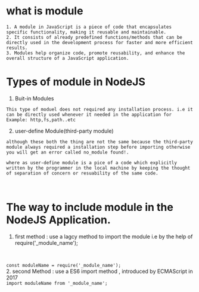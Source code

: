 # what is module 

```
1. A module in JavaScript is a piece of code that encapsulates specific functionality, making it reusable and maintainable. 
2. It consists of already predefined functions/methods that can be directly used in the development process for faster and more efficient results. 
3. Modules help organize code, promote reusability, and enhance the overall structure of a JavaScript application.

```

# Types of module in NodeJS

1. Buit-in Modules

```This type of moduel does not required any installation process. i.e it can be directly used whenever it needed in the application for Example: http,fs,path..etc```

2. user-define Module(third-party module) 

```
although these both the thing are not the same because the third-party module always required a installation step before importing otherwise you will get an error called no_module found!.

where as user-define module is a pice of a code which explicitly written by the programmer in the local machine by keeping the thought of separation of concern or resuability of the same code.

  
```
# The way to include module in the NodeJS Application.

1.  first method : use a lagcy method to import the module i.e by the help of require('_module_name');
  <br>
  <code> 
const moduleName = require('_module_name');
</code>
2. second Method : use a ES6 import method , introduced by ECMAScript in 2017
<br> 
<code>import moduleName from '_module_name';</code>



